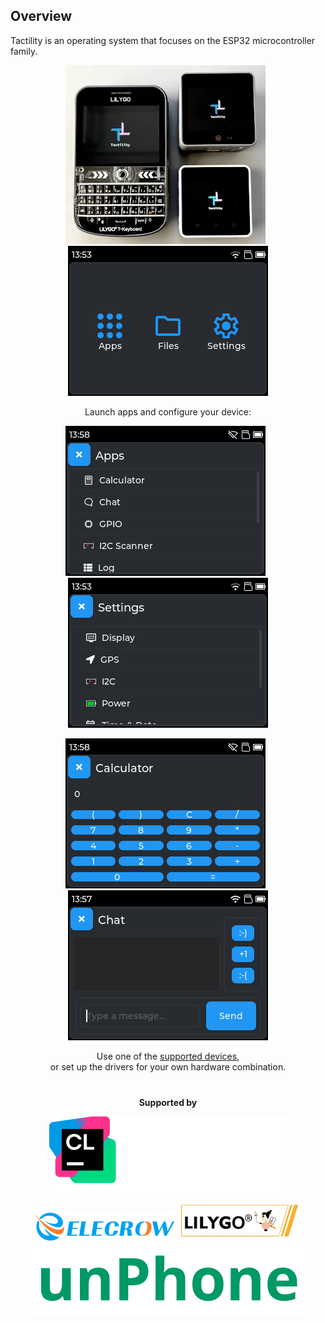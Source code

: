 ## Overview

Tactility is an operating system that focuses on the ESP32 microcontroller family.

<div align="center">

![photo of devices running Tactility](images/tactility-devices.webp)&nbsp;&nbsp;![screenshot of desktop app](images/screenshot-Launcher.png)

Launch apps and configure your device:

![screenshot off app list app](images/screenshot-AppList.png)&nbsp;&nbsp;![screenshot of settings app](images/screenshot-Settings.png)

![screenshot of calculator app](images/screenshot-Calculator.png)&nbsp;&nbsp;![screenshot of chat app](images/screenshot-Chat.png)

Use one of the [supported devices](supported-devices.md),<br/>
or set up the drivers for your own hardware combination.

</div>

<div align="center" style="padding-top: 20pt;">
<strong>Supported by</strong>

[![CLion logo](images/supporter/CLion.svg)](https://jb.gg/OpenSourceSupport)
[![Elecrow logo](images/supporter/Elecrow.webp)](https://www.elecrow.com/)
[![LILYGO logo](images/supporter/LILYGO.webp)](https://lilygo.cc)
[![unphone logo](images/supporter/unPhone.svg)](https://unphone.net)

</div>
